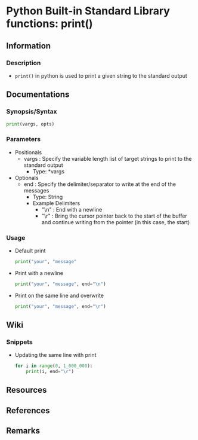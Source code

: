 # Python Built-in Standard Library functions: print()

## Information
### Description
+ `print()` in python is used to print a given string to the standard output

## Documentations

### Synopsis/Syntax
```python
print(vargs, opts)
```

### Parameters
- Positionals
    - vargs : Specify the variable length list of target strings to print to the standard output
        + Type: *vargs
- Optionals
    - end : Specify the delimiter/separator to write at the end of the messages
        + Type: String
        - Example Delimiters
            + "\n" : End with a newline
            + "\r" : Bring the cursor pointer back to the start of the buffer and continue writing from the pointer (in this case, the start)

### Usage
- Default print
    ```python
    print("your", "message"
    ```

- Print with a newline
    ```python
    print("your", "message", end="\n")
    ```

- Print on the same line and overwrite
    ```python
    print("your", "message", end="\r")
    ```

## Wiki

### Snippets
- Updating the same line with print
    ```python
    for i in range(0, 1_000_000):
        print(i, end="\r")
    ```

## Resources

## References

## Remarks

